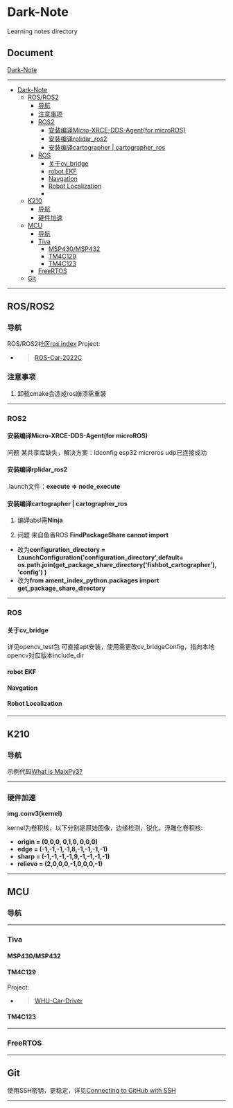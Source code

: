 # Dark-Note
Learning notes directory

## Document

[Dark-Note](https://Dark-be.github.io/Dark-Note)

***
- [Dark-Note](#dark-note)
  - [ROS/ROS2](#rosros2)
    - [导航](#导航)
    - [注意事项](#注意事项)
    - [ROS2](#ros2)
      - [安装编译Micro-XRCE-DDS-Agent(for microROS)](#安装编译micro-xrce-dds-agentfor-microros)
      - [安装编译rplidar\_ros2](#安装编译rplidar_ros2)
      - [安装编译cartographer | cartographer\_ros](#安装编译cartographer--cartographer_ros)
    - [ROS](#ros)
      - [关于cv\_bridge](#关于cv_bridge)
      - [robot EKF](#robot-ekf)
      - [Navgation](#navgation)
      - [Robot Localization](#robot-localization)
      - [](#)
  - [K210](#k210)
    - [导航](#导航-1)
    - [硬件加速](#硬件加速)
  - [MCU](#mcu)
    - [导航](#导航-2)
    - [Tiva](#tiva)
      - [MSP430/MSP432](#msp430msp432)
      - [TM4C129](#tm4c129)
      - [TM4C123](#tm4c123)
    - [FreeRTOS](#freertos)
  - [Git](#git)

***
## ROS/ROS2
### 导航
ROS/ROS2社区[ros.index](https://index.ros.org/)
Project:
* >[ROS-Car-2022C](https://github.com/Dark-be/ROS-car-2022C)
### 注意事项
1. 卸载cmake会造成ros崩溃需重装
***
### ROS2
#### 安装编译Micro-XRCE-DDS-Agent(for microROS)
问题 某共享库缺失，解决方案：ldconfig
esp32 microros udp已连接成功
#### 安装编译rplidar_ros2
.launch文件：**execute => node_execute**
#### 安装编译cartographer | cartographer_ros
1. 编译absl需**Ninja**

2. 问题 来自鱼香ROS **FindPackageShare cannot import**
* 改为**configuration_directory = LaunchConfiguration('configuration_directory',default= os.path.join(get_package_share_directory('fishbot_cartographer'), 'config') )**
* 改为**from ament_index_python.packages import get_package_share_directory**
***
### ROS
#### 关于cv_bridge
详见opencv_test包
可直接apt安装，使用需更改cv_bridgeConfig，指向本地opencv对应版本include_dir
#### robot EKF
#### Navgation
#### Robot Localization
####
***
## K210
### 导航
示例代码[What is MaixPy3?](https://wiki.sipeed.com/soft/maixpy3/zh/index.html)
***
### 硬件加速
**img.conv3(kernel)**

kernel为卷积核，以下分别是原始图像，边缘检测，锐化，浮雕化卷积核:
* **origin = (0,0,0, 0,1,0, 0,0,0)**
* **edge = (-1,-1,-1,-1,8,-1,-1,-1,-1)**
* **sharp = (-1,-1,-1,-1,9,-1,-1,-1,-1)**
* **relievo = (2,0,0,0,-1,0,0,0,-1)**
***
## MCU
### 导航
***
### Tiva
#### MSP430/MSP432

#### TM4C129
Project:
* >[WHU-Car-Driver]()
#### TM4C123
***
### FreeRTOS
***
## Git
使用SSH密钥，更稳定，详见[Connecting to GitHub with SSH](https://docs.github.com/en/authentication/connecting-to-github-with-ssh)
***


